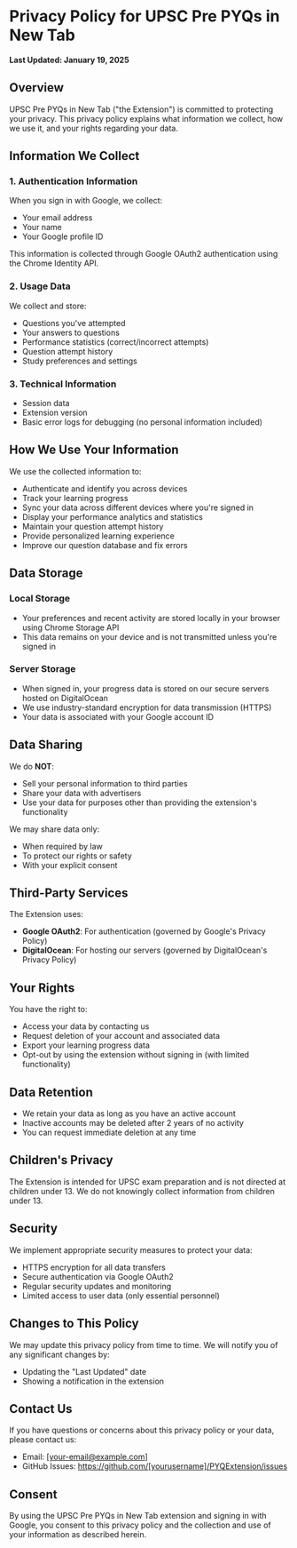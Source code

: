 # Privacy Policy for UPSC Pre PYQs in New Tab

**Last Updated: January 19, 2025**

## Overview

UPSC Pre PYQs in New Tab ("the Extension") is committed to protecting your privacy. This privacy policy explains what information we collect, how we use it, and your rights regarding your data.

## Information We Collect

### 1. Authentication Information
When you sign in with Google, we collect:
- Your email address
- Your name
- Your Google profile ID

This information is collected through Google OAuth2 authentication using the Chrome Identity API.

### 2. Usage Data
We collect and store:
- Questions you've attempted
- Your answers to questions
- Performance statistics (correct/incorrect attempts)
- Question attempt history
- Study preferences and settings

### 3. Technical Information
- Session data
- Extension version
- Basic error logs for debugging (no personal information included)

## How We Use Your Information

We use the collected information to:
- Authenticate and identify you across devices
- Track your learning progress
- Sync your data across different devices where you're signed in
- Display your performance analytics and statistics
- Maintain your question attempt history
- Provide personalized learning experience
- Improve our question database and fix errors

## Data Storage

### Local Storage
- Your preferences and recent activity are stored locally in your browser using Chrome Storage API
- This data remains on your device and is not transmitted unless you're signed in

### Server Storage
- When signed in, your progress data is stored on our secure servers hosted on DigitalOcean
- We use industry-standard encryption for data transmission (HTTPS)
- Your data is associated with your Google account ID

## Data Sharing

We do **NOT**:
- Sell your personal information to third parties
- Share your data with advertisers
- Use your data for purposes other than providing the extension's functionality

We may share data only:
- When required by law
- To protect our rights or safety
- With your explicit consent

## Third-Party Services

The Extension uses:
- **Google OAuth2**: For authentication (governed by Google's Privacy Policy)
- **DigitalOcean**: For hosting our servers (governed by DigitalOcean's Privacy Policy)

## Your Rights

You have the right to:
- Access your data by contacting us
- Request deletion of your account and associated data
- Export your learning progress data
- Opt-out by using the extension without signing in (with limited functionality)

## Data Retention

- We retain your data as long as you have an active account
- Inactive accounts may be deleted after 2 years of no activity
- You can request immediate deletion at any time

## Children's Privacy

The Extension is intended for UPSC exam preparation and is not directed at children under 13. We do not knowingly collect information from children under 13.

## Security

We implement appropriate security measures to protect your data:
- HTTPS encryption for all data transfers
- Secure authentication via Google OAuth2
- Regular security updates and monitoring
- Limited access to user data (only essential personnel)

## Changes to This Policy

We may update this privacy policy from time to time. We will notify you of any significant changes by:
- Updating the "Last Updated" date
- Showing a notification in the extension

## Contact Us

If you have questions or concerns about this privacy policy or your data, please contact us:
- Email: [your-email@example.com]
- GitHub Issues: https://github.com/[yourusername]/PYQExtension/issues

## Consent

By using the UPSC Pre PYQs in New Tab extension and signing in with Google, you consent to this privacy policy and the collection and use of your information as described herein.
